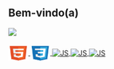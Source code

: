 ## Bem-vindo(a)

<div>
  <a href="https://github.com/Matheus07Henrique">   
  <img height="180em" src="https://github-readme-stats.vercel.app/api/top-langs/?username=Matheus07Henrique&layout=compact&langs_count=8&theme=dracula">            
</div>
  
<div style="display: inline_block"><br>
  <img align="center" alt="HTML" height="30" width="40" src="https://raw.githubusercontent.com/devicons/devicon/master/icons/html5/html5-original.svg">
  <img align="center" alt="CSS" height="30" width="40" src="https://raw.githubusercontent.com/devicons/devicon/master/icons/css3/css3-original.svg">  
  <img align="center" alt="JS" height="30" width="40" src="https://cdn.jsdelivr.net/gh/devicons/devicon/icons/javascript/javascript-plain.svg" >
  <img align="center" alt="JS" height="30" width="40" src="https://cdn.jsdelivr.net/gh/devicons/devicon/icons/typescript/typescript-plain.svg" >
  <img align="center" alt="JS" height="30" width="40" src="https://cdn.jsdelivr.net/gh/devicons/devicon/icons/react/react-original.svg" >
</div>
